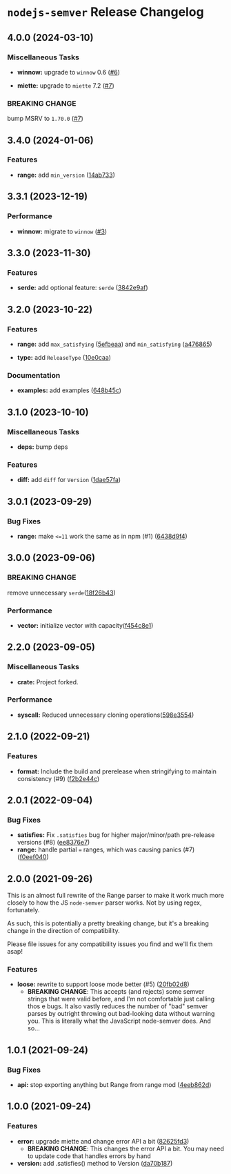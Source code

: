 # `nodejs-semver` Release Changelog

<a name="4.0.0"></a>
## 4.0.0 (2024-03-10)

### Miscellaneous Tasks

* **winnow:** upgrade to `winnow` 0.6 ([#6](https://github.com/cijiugechu/nodejs-semver/pull/6))

* **miette:** upgrade to `miette` 7.2 ([#7](https://github.com/cijiugechu/nodejs-semver/pull/7)) 

### **BREAKING CHANGE**

bump MSRV to `1.70.0` ([#7](https://github.com/cijiugechu/nodejs-semver/pull/7))

<a name="3.4.0"></a>
## 3.4.0 (2024-01-06)

### Features

* **range:** add `min_version` ([14ab733](https://github.com/cijiugechu/nodejs-semver/commit/14ab73317ff2de3bd565e65c2ef5c07f8137f8bb)) 

<a name="3.3.1"></a>
## 3.3.1 (2023-12-19)

### Performance

* **winnow:** migrate to `winnow` ([#3](https://github.com/cijiugechu/nodejs-semver/pull/3)) 

<a name="3.3.0"></a>
## 3.3.0 (2023-11-30)

### Features

* **serde:** add optional feature: `serde` ([3842e9af](https://github.com/cijiugechu/nodejs-semver/commit/3842e9af9ae266a672c073063c8765a2f07dbec7)) 

<a name="3.2.0"></a>
## 3.2.0 (2023-10-22)

### Features

* **range:** add `max_satisfying` ([5efbeaa](https://github.com/cijiugechu/nodejs-semver/commit/5efbeaa35982d4ebc4ab1cbb393d1bba20b5b3d1)) and `min_satisfying` ([a476865](https://github.com/cijiugechu/nodejs-semver/commit/a4768658bc225e92c05862c13f59357f75d83583))

* **type:** add `ReleaseType` ([10e0caa](https://github.com/cijiugechu/nodejs-semver/commit/10e0caaa64b14d6a086a337c72c5a26ad5fa1328))

### Documentation

* **examples:** add examples ([648b45c](https://github.com/cijiugechu/nodejs-semver/commit/648b45ceed08b299455617a9bea68705e4c82861))

<a name="3.1.0"></a>
## 3.1.0 (2023-10-10)

### Miscellaneous Tasks

* **deps:** bump deps

### Features

* **diff:** add `diff` for `Version` ([1dae57fa](https://github.com/cijiugechu/nodejs-semver/commit/1dae57faa246ed8bd3207d29893f0c9c2f0bea78))

<a name="3.0.1"></a>
## 3.0.1 (2023-09-29)

### Bug Fixes

* **range:** make `<=11` work the same as in npm (#1) ([6438d9f4](https://github.com/cijiugechu/nodejs-semver/commit/6438d9f46a888b4296a665673e3361b35999979b))

<a name="3.0.0"></a>
## 3.0.0 (2023-09-06)

### **BREAKING CHANGE**

remove unnecessary `serde`([18f26b43](https://github.com/cijiugechu/nodejs-semver/commit/18f26b4305150385fb174a8c60c50a328e4998d6))

### Performance

* **vector:** initialize vector with capacity([f454c8e1](https://github.com/cijiugechu/nodejs-semver/commit/f454c8e1ad04b7b41adbb5a5aa6d8e46e694cc2f))

<a name="2.2.0"></a>
## 2.2.0 (2023-09-05)

### Miscellaneous Tasks

* **crate:** Project forked.

### Performance

* **syscall:** Reduced unnecessary cloning operations([598e3554](https://github.com/cijiugechu/nodejs-semver/commit/598e355476e19e96f7dd6dd1582d65b7fdc13221))

<a name="2.1.0"></a>
## 2.1.0 (2022-09-21)

### Features

* **format:** Include the build and prerelease when stringifying to maintain consistency (#9) ([f2b2e44c](https://github.com/felipesere/node-semver-rs/commit/f2b2e44c8dfe815c194c4f458025fbbbf418fd9f))

<a name="2.0.1"></a>
## 2.0.1 (2022-09-04)

### Bug Fixes

* **satisfies:** Fix `.satisfies` bug for higher major/minor/path pre-release versions (#8) ([ee8376e7](https://github.com/felipesere/node-semver-rs/commit/ee8376e7f060cb19829e5e0e62c1a729cf4653f8))
* **range:** handle partial `=` ranges, which was causing panics (#7) ([f0eef040](https://github.com/felipesere/node-semver-rs/commit/f0eef04032cf1fe7ed341a110897005c31e61ead))

<a name="2.0.0"></a>
## 2.0.0 (2021-09-26)

This is an almost full rewrite of the Range parser to make it work much more
closely to how the JS `node-semver` parser works. Not by using regex,
fortunately.

As such, this is potentially a pretty breaking change, but it's a breaking
change in the direction of compatibility.

Please file issues for any compatibility issues you find and we'll fix them
asap!

### Features

* **loose:** rewrite to support loose mode better (#5) ([20fb02d8](https://github.com/felipesere/node-semver-rs/commit/20fb02d882caf12439f115277ec3ca587ad1e62e))
  * **BREAKING CHANGE**: This accepts (and rejects) some semver strings that
    were valid before, and I'm not comfortable just calling thos e bugs. It
    also vastly reduces the number of "bad" semver parses by outright throwing
    out bad-looking data without warning you. This is literally what the
    JavaScript node-semver does. And so...

<a name="1.0.1"></a>
## 1.0.1 (2021-09-24)

### Bug Fixes

* **api:** stop exporting anything but Range from range mod ([4eeb862d](https://github.com/felipesere/node-semver-rs/commit/4eeb862dd2d07901826c3e6d47b8c9ffe2cf90d3))

<a name="1.0.0"></a>
## 1.0.0 (2021-09-24)

### Features

* **error:** upgrade miette and change error API a bit ([82625fd3](https://github.com/felipesere/node-semver-rs/commit/82625fd37384cc24469a55e28a8c8d310e619276))
    * **BREAKING CHANGE**: This changes the error API a bit. You may need to update code that handles errors by hand
* **version:** add .satisfies() method to Version ([da70b187](https://github.com/felipesere/node-semver-rs/commit/da70b1872bdd6f910d56d6b1c674d0c3dabdeaf6))

